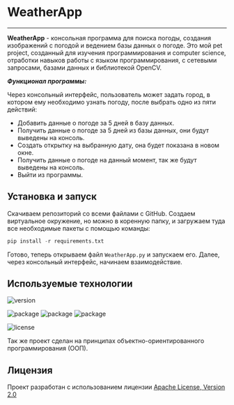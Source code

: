 # WeatherApp
______
**WeatherApp** - консольная программа для поиска погоды,
создания изображений с погодой и ведением базы данных о погоде. 
Это мой pet project, созданный для изучения программирования и computer science, отработки навыков
работы с языком программирования, с сетевыми запросами, базами данных и библиотекой OpenCV.

***Функционал программы:***

Через консольный интерфейс, пользователь может задать город, в котором ему необходимо узнать погоду,
после выбрать одно из пяти действий:
- Добавить данные о погоде за 5 дней в базу данных.
- Получить данные о погоде за 5 дней из базы данных, они будут выведены на консоль.
- Создать открытку на выбранную дату, она будет показана в новом окне.
- Получить данные о погоде на данный момент, так же будут выведены на консоль. 
- Выйти из программы.

## Установка и запуск

Скачиваем репозиторий со всеми файлами с GitHub.
Создаем виртуальное окружение, но можно в коренную папку, и загружаем туда все необходимые пакеты
с помощью команды: 
``` python
pip install -r requirements.txt
```
Готово, теперь открываем файл `WeatherApp.py` и запускаем его.
Далее, через консольный интерфейс, начинаем взаимодействие.


## Используемые технологии

![version](https://img.shields.io/badge/python-3.11-blue)


![package](https://img.shields.io/badge/requests-2.31.0-violet)
![package](https://img.shields.io/badge/peewee-3.14.0-violet)
![package](https://img.shields.io/badge/OpenCV-4.8.0-violet)

![license](https://img.shields.io/badge/license-Apache__License__V2.0-green)

Так же проект сделан на принципах объектно-ориентированного программирования (ООП).

## Лицензия

Проект разработан с использованием лицензии [Apache License, Version 2.0](https://opensource.org/license/apache-2-0/)